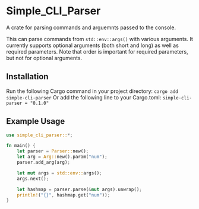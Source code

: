 # Simple_CLI_Parser
A crate for parsing commands and arguemnts passed to the console.
 
This can parse commands from `std::env::args()` with various arguments. It currently supports optional arguments (both short and long) as well as required parameters.
Note that order is important for required parameters, but not for optional arguments.

## Installation
Run the following Cargo command in your project directory:
```cargo add simple-cli-parser```
Or add the following line to your Cargo.toml:
```simple-cli-parser = "0.1.0"```

## Example Usage
```rust
use simple_cli_parser::*;

fn main() {
    let parser = Parser::new();
    let arg = Arg::new().param("num");
    parser.add_arg(arg);

    let mut args = std::env::args();
    args.next();

    let hashmap = parser.parse(&mut args).unwrap();
    println!("{}", hashmap.get("num"));
}
```